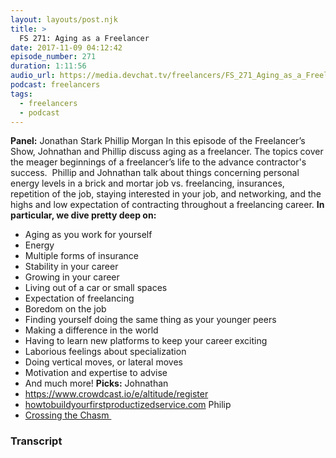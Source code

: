 ```yaml
---
layout: layouts/post.njk
title: >
  FS 271: Aging as a Freelancer
date: 2017-11-09 04:12:42
episode_number: 271
duration: 1:11:56
audio_url: https://media.devchat.tv/freelancers/FS_271_Aging_as_a_Freelancer.mp3
podcast: freelancers
tags:
  - freelancers
  - podcast
---
```


**Panel:** Jonathan Stark Phillip Morgan In this episode of the Freelancer’s Show, Johnathan and Phillip discuss aging as a freelancer. The topics cover the meager beginnings of a freelancer’s life to the advance contractor's success. &nbsp;Phillip and Johnathan talk about things concerning personal energy levels in a brick and mortar job vs. freelancing, insurances, repetition of the job, staying interested in your job, and networking, and the highs and low expectation of contracting throughout a freelancing career. **In particular, we dive pretty deep on:**

- Aging as you work for yourself
- Energy
- Multiple forms of insurance
- Stability in your career
- Growing in your career
- Living out of a car or small spaces
- Expectation of freelancing
- Boredom on the job
- Finding yourself doing the same thing as your younger peers
- Making a difference in the world
- Having to learn new platforms to keep your career exciting
- Laborious feelings about specialization
- Doing vertical moves, or lateral moves
- Motivation and expertise to advise
- And much more!
  **Picks:** Johnathan
- https://www.crowdcast.io/e/altitude/register
- [howtobuildyourfirstproductizedservice.com](https://howtobuildyourfirstproductizedservice.com)
  Philip
- [Crossing the Chasm&nbsp;](https://www.amazon.com/Crossing-Chasm-Marketing-High-Tech-Mainstream/dp/0060517123)

### Transcript
